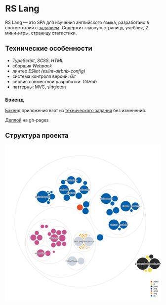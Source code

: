 # RS Lang

RS Lang — это SPA для изучения английского языка, разработано в соответствии с [заданием](https://github.com/rolling-scopes-school/tasks/blob/master/tasks/stage-2/rs-lang/rslang.md). Содержит главную страницу, учебник, 2 мини-игры, страницу статистики.

## Технические особенности
 - *TypeScript*, *SCSS*, *HTML*
 - cборщик *Webpack*
 - линтер *ESlint* *(eslint-airbnb-config)*
 - система контроля версий: *Git*
 - сервис совместной разработки: *GitHub*
 - паттерны: MVC, singleton

### Бэкенд
[Бэкенд](https://github.com/rolling-scopes-school/react-rslang-be) приложения взят из [технического задания](https://github.com/rolling-scopes-school/tasks/blob/master/tasks/stage-2/rs-lang/rslang.md) без изменений. 


[Деплой](https://azozulya.github.io/rslang/) на gh-pages

## Структура проекта
![Visualization of the codebase](./diagram.svg)
